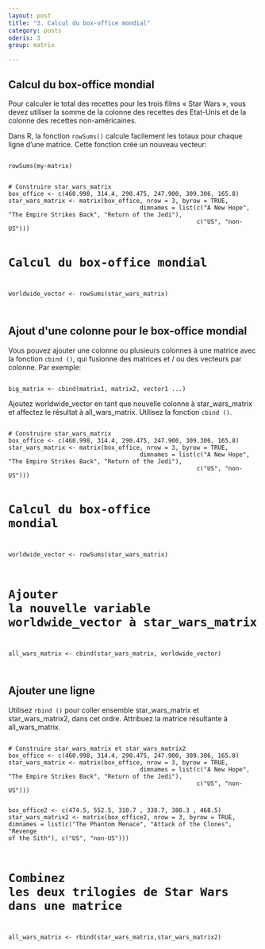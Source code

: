 ```yaml
---
layout: post
title: "3. Calcul du box-office mondial"
category: posts
oderis: 3
group: matrix

---
```

<script async src="https://www.googletagmanager.com/gtag/js?id=UA-15159522-6"></script>
<script>
  window.dataLayer = window.dataLayer || [];
  function gtag(){dataLayer.push(arguments);}
  gtag('js', new Date());

  gtag('config', 'UA-15159522-6');
</script>

<h2>Calcul du box-office mondial</h2>


Pour calculer le total des recettes pour les trois films « Star Wars »,  vous devez utiliser la somme de la colonne des recettes des Etat-Unis et de la colonne des recettes non-américaines.

Dans R, la fonction <code>rowSums()</code> calcule facilement les totaux pour chaque ligne d’une matrice. Cette fonction crée un nouveau vecteur:

<pre><code>
rowSums(my-matrix)
</code></pre>

<html>
<head>
<meta http-equiv="Content-Type" content="text/html; charset=utf-8" />
<style>
.dcl__index-module__console--2YAI1, .dcl__index-module__editor--m_p4P {font-size: 15px !important; }
.lm_header .lm_tab .lm_title {font-size: 15px !important;}
.dcl__Button-module__extra-small--2toEt, .dcl__Button-module__small--1VJc5 {font-size: 15px;}
</style>
</head>
        <body>
        	<script type="text/javascript" src="//cdn.datacamp.com/dcl-react.js.gz"></script>
			<div data-datacamp-exercise data-lang="r">
        	<code data-type="sample-code">
# Construire star_wars_matrix
box_office <- c(460.998, 314.4, 290.475, 247.900, 309.306, 165.8)
star_wars_matrix <- matrix(box_office, nrow = 3, byrow = TRUE,
                                     dimnames = list(c("A New Hope", "The Empire Strikes Back", "Return of the Jedi"),
                                                     c("US", "non-US")))

# Calcul du box-office mondial
worldwide_vector <- rowSums(star_wars_matrix)

</code>
</div>
</body>
</html>

<h2>Ajout d'une colonne pour le box-office mondial</h2>

Vous pouvez ajouter une colonne ou plusieurs colonnes à une matrice avec la fonction <code>cbind ()</code>, qui fusionne des matrices et / ou des vecteurs par colonne. Par exemple:

<pre><code>
big_matrix <- cbind(matrix1, matrix2, vector1 ...)
</code></pre>

Ajoutez worldwide_vector en tant que nouvelle colonne à star_wars_matrix et affectez le résultat à all_wars_matrix. Utilisez la fonction <code>cbind ()</code>.

<html>
<head>
<meta http-equiv="Content-Type" content="text/html; charset=utf-8" />
<style>
.dcl__index-module__console--2YAI1, .dcl__index-module__editor--m_p4P {font-size: 15px !important; }
.lm_header .lm_tab .lm_title {font-size: 15px !important;}
.dcl__Button-module__extra-small--2toEt, .dcl__Button-module__small--1VJc5 {font-size: 15px;}
</style>
</head>
        <body>
        	<script type="text/javascript" src="//cdn.datacamp.com/dcl-react.js.gz"></script>
			<div data-datacamp-exercise data-lang="r">
        	<code data-type="sample-code">
# Construire star_wars_matrix
box_office <- c(460.998, 314.4, 290.475, 247.900, 309.306, 165.8)
star_wars_matrix <- matrix(box_office, nrow = 3, byrow = TRUE,
                                     dimnames = list(c("A New Hope", "The Empire Strikes Back", "Return of the Jedi"),
                                                     c("US", "non-US")))

# Calcul du box-office mondial
worldwide_vector <- rowSums(star_wars_matrix)

# Ajouter la nouvelle variable worldwide_vector à star_wars_matrix
all_wars_matrix <- cbind(star_wars_matrix, worldwide_vector)

</code>
</div>
</body>
</html>

<h2>Ajouter une ligne</h2>

Utilisez <code>rbind ()</code> pour coller ensemble star_wars_matrix et star_wars_matrix2, dans cet ordre. Attribuez la matrice résultante à all_wars_matrix.

<html>
<head>
<meta http-equiv="Content-Type" content="text/html; charset=utf-8" />
<style>
.dcl__index-module__console--2YAI1, .dcl__index-module__editor--m_p4P {font-size: 15px !important; }
.lm_header .lm_tab .lm_title {font-size: 15px !important;}
.dcl__Button-module__extra-small--2toEt, .dcl__Button-module__small--1VJc5 {font-size: 15px;}
</style>
</head>
        <body>
        	<script type="text/javascript" src="//cdn.datacamp.com/dcl-react.js.gz"></script>
			<div data-datacamp-exercise data-lang="r">
        	<code data-type="sample-code">
# Construire star_wars_matrix et star_wars_matrix2
box_office <- c(460.998, 314.4, 290.475, 247.900, 309.306, 165.8)
star_wars_matrix <- matrix(box_office, nrow = 3, byrow = TRUE,
                                     dimnames = list(c("A New Hope", "The Empire Strikes Back", "Return of the Jedi"),
                                                     c("US", "non-US")))


box_office2 <- c(474.5, 552.5, 310.7 , 338.7, 380.3 , 468.5)
star_wars_matrix2 <- matrix(box_office2, nrow = 3, byrow = TRUE,
                                     dimnames = list(c("The Phantom Menace", "Attack of the Clones", "Revenge of the Sith"),
                                                     c("US", "non-US")))

# Combinez les deux trilogies de Star Wars dans une matrice
all_wars_matrix <- rbind(star_wars_matrix,star_wars_matrix2)


</code>
</div>
</body>
</html>
